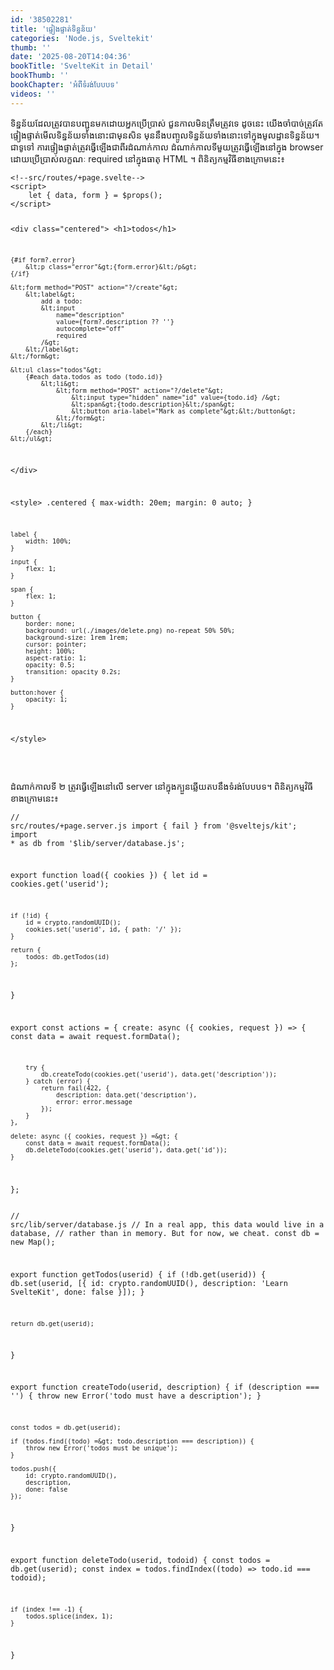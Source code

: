 ```yaml
---
id: '38502281'
title: 'ផ្ទៀងផ្ទាត់​ទិន្នន័យ'
categories: 'Node.js, Sveltekit'
thumb: ''
date: '2025-08-20T14:04:36'
bookTitle: 'SvelteKit in Detail'
bookThumb: ''
bookChapter: 'អំពី​ទំរង់​បែបបទ'
videos: ''
---
```

<p>ទិន្នន័យ​ដែល​ត្រូវ​បាន​បញ្ជូន​មក​ដោយ​អ្នក​ប្រើប្រាស់ ជួនកាល​មិន​ត្រឹមត្រូវ​ទេ ដូចនេះ យើង​ចាំបាច់​ត្រូវ​តែផ្ទៀងផ្ទាត់​មើល​ទិន្នន័យ​ទាំងនោះ​ជា​មុន​សិន មុន​នឹង​បញ្ចូល​ទិន្នន័យ​ទាំងនោះ​ទៅ​ក្នុង​មូលដ្ឋាន​ទិន្នន័យ​។ ជាទូទៅ ការផ្ទៀងផ្ទាត់​ត្រូវ​ធ្វើឡើង​ជាពីរ​ដំណាក់​កាល ដំណាក់កាល​ទី​មួយ​ត្រូវ​ធ្វើឡើង​នៅ​ក្នុង browser ដោយ​ប្រើប្រាស់​លក្ខណៈ required នៅ​ក្នុង​ធាតុ HTML ។ ពិនិត្យ​កម្មវិធី​ខាង​ក្រោម​នេះ៖</p><pre><code class="svelte">&lt;!--src/routes/+page.svelte--&gt;
&lt;script&gt;
	let { data, form } = $props();
&lt;/script&gt;

&lt;div class="centered"&gt;
	&lt;h1&gt;todos&lt;/h1&gt;

	{#if form?.error}
		&lt;p class="error"&gt;{form.error}&lt;/p&gt;
	{/if}

	&lt;form method="POST" action="?/create"&gt;
		&lt;label&gt;
			add a todo:
			&lt;input
				name="description"
				value={form?.description ?? ''}
				autocomplete="off"
				required
			/&gt;
		&lt;/label&gt;
	&lt;/form&gt;

	&lt;ul class="todos"&gt;
		{#each data.todos as todo (todo.id)}
			&lt;li&gt;
				&lt;form method="POST" action="?/delete"&gt;
					&lt;input type="hidden" name="id" value={todo.id} /&gt;
					&lt;span&gt;{todo.description}&lt;/span&gt;
					&lt;button aria-label="Mark as complete"&gt;&lt;/button&gt;
				&lt;/form&gt;
			&lt;/li&gt;
		{/each}
	&lt;/ul&gt;
&lt;/div&gt;

&lt;style&gt;
	.centered {
		max-width: 20em;
		margin: 0 auto;
	}

	label {
		width: 100%;
	}

	input {
		flex: 1;
	}

	span {
		flex: 1;
	}

	button {
		border: none;
		background: url(./images/delete.png) no-repeat 50% 50%;
		background-size: 1rem 1rem;
		cursor: pointer;
		height: 100%;
		aspect-ratio: 1;
		opacity: 0.5;
		transition: opacity 0.2s;
	}

	button:hover {
		opacity: 1;
	}

&lt;/style&gt;</code></pre><p>&nbsp;</p><p>ដំណាក់កាល​ទី ២ ត្រូវ​ធ្វើ​ឡើង​នៅ​លើ​ server នៅ​ក្នុង​ក្បួន​​ឆ្លើយ​តប​នឹង​ទំរង់បែបបទ​។ ពិនិត្យ​កម្មវិធី​ខាងក្រោម​នេះ៖</p><pre><code class="js javascript js-code">// src/routes/+page.server.js
import { fail } from '@sveltejs/kit';
import * as db from '$lib/server/database.js';

export function load({ cookies }) {
	let id = cookies.get('userid');

	if (!id) {
		id = crypto.randomUUID();
		cookies.set('userid', id, { path: '/' });
	}

	return {
		todos: db.getTodos(id)
	};
}

export const actions = {
	create: async ({ cookies, request }) =&gt; {
		const data = await request.formData();

		try {
			db.createTodo(cookies.get('userid'), data.get('description'));
		} catch (error) {
			return fail(422, {
				description: data.get('description'),
				error: error.message
			});
		}
	},

	delete: async ({ cookies, request }) =&gt; {
		const data = await request.formData();
		db.deleteTodo(cookies.get('userid'), data.get('id'));
	}
};</code></pre><pre><code class="js javascript js-code">// src/lib/server/database.js
// In a real app, this data would live in a database,
// rather than in memory. But for now, we cheat.
const db = new Map();

export function getTodos(userid) {
	if (!db.get(userid)) {
		db.set(userid, [{
			id: crypto.randomUUID(),
			description: 'Learn SvelteKit',
			done: false
		}]);
	}

	return db.get(userid);
}

export function createTodo(userid, description) {
	if (description === '') {
		throw new Error('todo must have a description');
	}

	const todos = db.get(userid);

	if (todos.find((todo) =&gt; todo.description === description)) {
		throw new Error('todos must be unique');
	}

	todos.push({
		id: crypto.randomUUID(),
		description,
		done: false
	});
}

export function deleteTodo(userid, todoid) {
	const todos = db.get(userid);
	const index = todos.findIndex((todo) =&gt; todo.id === todoid);

	if (index !== -1) {
		todos.splice(index, 1);
	}
}
</code></pre>